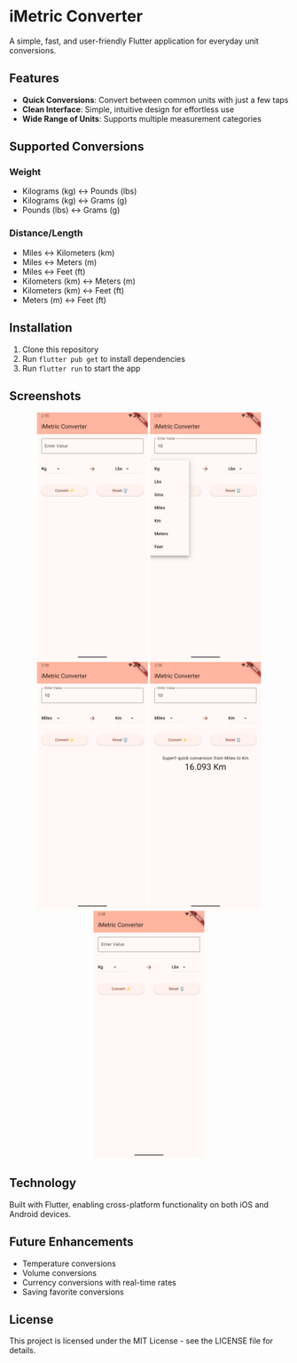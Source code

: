 # iMetric Converter

A simple, fast, and user-friendly Flutter application for everyday unit conversions.

## Features

- **Quick Conversions**: Convert between common units with just a few taps
- **Clean Interface**: Simple, intuitive design for effortless use
- **Wide Range of Units**: Supports multiple measurement categories

## Supported Conversions

### Weight
- Kilograms (kg) ↔️ Pounds (lbs)
- Kilograms (kg) ↔️ Grams (g)
- Pounds (lbs) ↔️ Grams (g)

### Distance/Length
- Miles ↔️ Kilometers (km)
- Miles ↔️ Meters (m)
- Miles ↔️ Feet (ft)
- Kilometers (km) ↔️ Meters (m)
- Kilometers (km) ↔️ Feet (ft)
- Meters (m) ↔️ Feet (ft)

## Installation

1. Clone this repository
2. Run `flutter pub get` to install dependencies
3. Run `flutter run` to start the app

## Screenshots

<p align="center">
  <img src="assets/images/screen1.png" width="200" alt="Screenshot 1">
  <img src="assets/images/screen2.png" width="200" alt="Screenshot 2">
  <img src="assets/images/screen3.png" width="200" alt="Screenshot 3">
  <img src="assets/images/screen4.png" width="200" alt="Screenshot 4">
  <img src="assets/images/screen5.png" width="200" alt="Screenshot 5">
</p>

## Technology

Built with Flutter, enabling cross-platform functionality on both iOS and Android devices.

## Future Enhancements

- Temperature conversions
- Volume conversions
- Currency conversions with real-time rates
- Saving favorite conversions

## License

This project is licensed under the MIT License - see the LICENSE file for details.